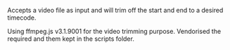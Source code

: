 Accepts a video file as input and will trim off the start and end to a desired
timecode.


Using ffmpeg.js v3.1.9001 for the video trimming purpose. Vendorised the required and them kept in the scripts folder.